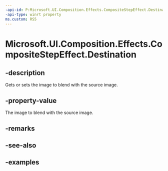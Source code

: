 ```yaml
---
-api-id: P:Microsoft.UI.Composition.Effects.CompositeStepEffect.Destination
-api-type: winrt property
ms.custom: RS5
---
```


<!-- Property syntax.
public IGraphicsEffectSource Destination { get;  set; }
-->

# Microsoft.UI.Composition.Effects.CompositeStepEffect.Destination

## -description
Gets or sets the image to blend with the source image. 

## -property-value
The image to blend with the source image. 

## -remarks

## -see-also

## -examples

